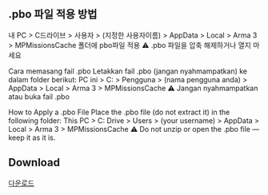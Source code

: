 ## .pbo 파일 적용 방법

내 PC > C드라이브 > 사용자 > (지정한 사용자이름) >  AppData > Local > Arma 3 > MPMissionsCache 폴더에 pbo파일 적용 
⚠️ .pbo 파일을 압축 해제하거나 열지 마세요

Cara memasang fail .pbo
Letakkan fail .pbo (jangan nyahmampatkan) ke dalam folder berikut:
PC ini > C: > Pengguna > (nama pengguna anda) > AppData > Local > Arma 3 > MPMissionsCache
⚠️ Jangan nyahmampatkan atau buka fail .pbo

How to Apply a .pbo File
Place the .pbo file (do not extract it) in the following folder:
This PC > C: Drive > Users > (your username) > AppData > Local > Arma 3 > MPMissionsCache
⚠️ Do not unzip or open the .pbo file — keep it as it is.

## Download

[다운로드](https://drive.google.com/drive/folders/19dyJAXBxydDjZ-RyBhqpHbv3Num4uvqF?usp=sharing)
